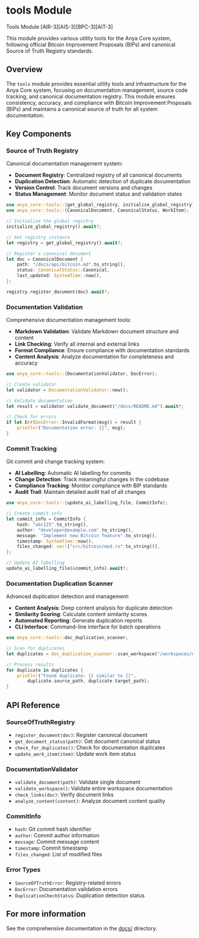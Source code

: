 # tools Module

Tools Module [AIR-3][AIS-3][BPC-3][AIT-3]

This module provides various utility tools for the Anya Core system,
following official Bitcoin Improvement Proposals (BIPs) and canonical
Source of Truth Registry standards.

## Overview

The `tools` module provides essential utility tools and infrastructure for the Anya Core system, focusing on documentation management, source code tracking, and canonical documentation registry. This module ensures consistency, accuracy, and compliance with Bitcoin Improvement Proposals (BIPs) and maintains a canonical source of truth for all system documentation.

## Key Components

### Source of Truth Registry

Canonical documentation management system:

- **Document Registry**: Centralized registry of all canonical documents
- **Duplication Detection**: Automatic detection of duplicate documentation
- **Version Control**: Track document versions and changes
- **Status Management**: Monitor document status and validation states

```rust
use anya_core::tools::{get_global_registry, initialize_global_registry};
use anya_core::tools::{CanonicalDocument, CanonicalStatus, WorkItem};

// Initialize the global registry
initialize_global_registry().await?;

// Get registry instance
let registry = get_global_registry().await?;

// Register a canonical document
let doc = CanonicalDocument {
    path: "/docs/api/bitcoin.md".to_string(),
    status: CanonicalStatus::Canonical,
    last_updated: SystemTime::now(),
};

registry.register_document(doc).await?;
```

### Documentation Validation

Comprehensive documentation management tools:

- **Markdown Validation**: Validate Markdown document structure and content
- **Link Checking**: Verify all internal and external links
- **Format Compliance**: Ensure compliance with documentation standards
- **Content Analysis**: Analyze documentation for completeness and accuracy

```rust
use anya_core::tools::{DocumentationValidator, DocError};

// Create validator
let validator = DocumentationValidator::new();

// Validate documentation
let result = validator.validate_document("/docs/README.md").await?;

// Check for errors
if let Err(DocError::InvalidFormat(msg)) = result {
    println!("Documentation error: {}", msg);
}
```

### Commit Tracking

Git commit and change tracking system:

- **AI Labelling**: Automatic AI labelling for commits
- **Change Detection**: Track meaningful changes in the codebase
- **Compliance Tracking**: Monitor compliance with BIP standards
- **Audit Trail**: Maintain detailed audit trail of all changes

```rust
use anya_core::tools::{update_ai_labelling_file, CommitInfo};

// Create commit info
let commit_info = CommitInfo {
    hash: "abc123".to_string(),
    author: "developer@example.com".to_string(),
    message: "Implement new Bitcoin feature".to_string(),
    timestamp: SystemTime::now(),
    files_changed: vec!["src/bitcoin/mod.rs".to_string()],
};

// Update AI labelling
update_ai_labelling_file(&commit_info).await?;
```

### Documentation Duplication Scanner

Advanced duplication detection and management:

- **Content Analysis**: Deep content analysis for duplicate detection
- **Similarity Scoring**: Calculate content similarity scores
- **Automated Reporting**: Generate duplication reports
- **CLI Interface**: Command-line interface for batch operations

```rust
use anya_core::tools::doc_duplication_scanner;

// Scan for duplicates
let duplicates = doc_duplication_scanner::scan_workspace("/workspaces/Anya-core").await?;

// Process results
for duplicate in duplicates {
    println!("Found duplicate: {} similar to {}",
        duplicate.source_path, duplicate.target_path);
}
```

## API Reference

### SourceOfTruthRegistry

- `register_document(doc)`: Register canonical document
- `get_document_status(path)`: Get document canonical status
- `check_for_duplicates()`: Check for documentation duplicates
- `update_work_item(item)`: Update work item status

### DocumentationValidator

- `validate_document(path)`: Validate single document
- `validate_workspace()`: Validate entire workspace documentation
- `check_links(doc)`: Verify document links
- `analyze_content(content)`: Analyze document content quality

### CommitInfo

- `hash`: Git commit hash identifier
- `author`: Commit author information
- `message`: Commit message content
- `timestamp`: Commit timestamp
- `files_changed`: List of modified files

### Error Types

- `SourceOfTruthError`: Registry-related errors
- `DocError`: Documentation validation errors
- `DuplicationCheckStatus`: Duplication detection status

## For more information

See the comprehensive documentation in the [docs/](/docs/) directory.
